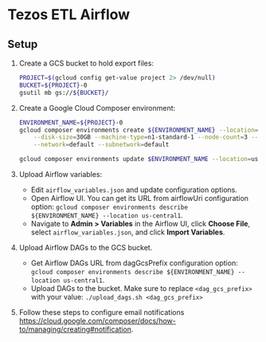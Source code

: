 # Tezos ETL Airflow

## Setup

1. Create a GCS bucket to hold export files:

    ```bash
    PROJECT=$(gcloud config get-value project 2> /dev/null)
    BUCKET=${PROJECT}-0
    gsutil mb gs://${BUCKET}/
    ```

2. Create a Google Cloud Composer environment:

    ```bash
    ENVIRONMENT_NAME=${PROJECT}-0
    gcloud composer environments create ${ENVIRONMENT_NAME} --location=us-central1 --zone=us-central1-a \
        --disk-size=30GB --machine-type=n1-standard-1 --node-count=3 --python-version=3 --image-version=composer-1.8.3-airflow-1.10.3 \
        --network=default --subnetwork=default
    
    gcloud composer environments update $ENVIRONMENT_NAME --location=us-central1 --update-pypi-package=tezos-etl==0.2.0
    ```

3. Upload Airflow variables: 

    - Edit `airflow_variables.json` and update configuration options.
    - Open Airflow UI. You can get its URL from airflowUri configuration option: 
    `gcloud composer environments describe ${ENVIRONMENT_NAME} --location us-central1`.
    - Navigate to **Admin > Variables** in the Airflow UI, click **Choose File**, select `airflow_variables.json`, 
    and click **Import Variables**.
    
4. Upload Airflow DAGs to the GCS bucket. 
    - Get Airflow DAGs URL from dagGcsPrefix configuration option:
    `gcloud composer environments describe ${ENVIRONMENT_NAME} --location us-central1`.
    - Upload DAGs to the bucket. Make sure to replace `<dag_gcs_prefix>` with your value:
    `./upload_dags.sh <dag_gcs_prefix>`

5. Follow these steps to configure email notifications 
https://cloud.google.com/composer/docs/how-to/managing/creating#notification.